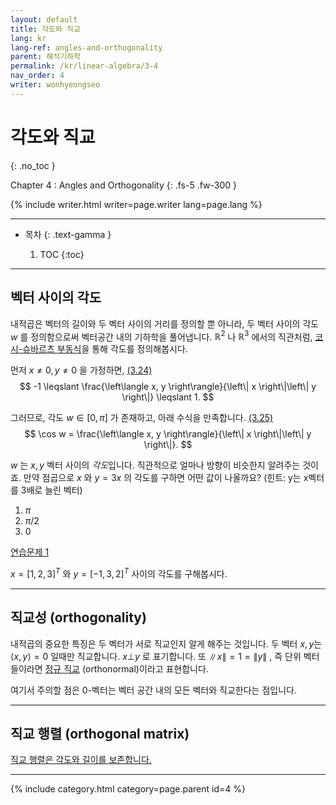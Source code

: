 ```yaml
---
layout: default
title: 각도와 직교
lang: kr
lang-ref: angles-and-orthogonality
parent: 해석기하학
permalink: /kr/linear-algebra/3-4
nav_order: 4
writer: wonhyeongseo
---
```


# 각도와 직교
{: .no_toc }


Chapter 4 : Angles and Orthogonality
{: .fs-5 .fw-300 }


{% include writer.html writer=page.writer lang=page.lang %}

---

- 목차
    {: .text-gamma }

    1. TOC
    {:toc}

---

## 벡터 사이의 각도

내적곱은 벡터의 길이와 두 벡터 사이의 거리를 정의할 뿐 아니라, 두 벡터 사이의 각도 $w$ 를 정의함으로써 벡터공간 내의 기하학을 풀어냅니다. $\mathbb{R}^2$ 나 $\mathbb{R}^3$ 에서의 직관처럼, [코시-슈바르츠 부동식](https://www.youtube.com/watch?v=r2PogGDl8_U)을 통해 각도를 정의해봅시다.

먼저 $x \neq 0, y \neq 0$ 을 가정하면, [(3.24)](#figure24)
$$
-1 \leqslant \frac{\left\langle x, y \right\rangle}{\left\| x \right\|\left\| y \right\|} \leqslant 1.
$$

그러므로, 각도 $w \in [0, \pi]$ 가 존재하고, 아래 수식을 만족합니다. [(3.25)](#figure25)
$$
\cos w = \frac{\left\langle x, y \right\rangle}{\left\| x \right\|\left\| y \right\|}.
$$

$w$ 는 $x, y$ 벡터 사이의 *각도*입니다. 직관적으로 얼마나 방향이 비슷한지 알려주는 것이죠. 만약 점곱으로 $x$ 와 $y=3x$ 의 각도를 구하면 어떤 값이 나올까요? (힌트: y는 x벡터를 3배로 늘린 벡터)
1. $\pi$
2. $\pi / 2$
3. $0$

[연습문제 1](#practice1)

$x = [1, 2, 3]^T$ 와 $y = [-1, 3, 2]^T$ 사이의 각도를 구해봅시다.

---

## 직교성 (orthogonality)

내적곱의 중요한 특징은 두 벡터가 서로 직교인지 알게 해주는 것입니다. 두 벡터 $x, y$는 $\left\langle x, y \right\rangle = 0$ 일때만 직교합니다. $x \bot y$ 로 표기합니다. 또 $\left\| x \right\| = 1 = \left\| y \right\|$ , 즉 단위 벡터들이라면 [정규 직교](https://youtu.be/7BFx8pt2aTQ) (orthonormal)이라고 표현합니다.

여기서 주의할 점은 0-벡터는 벡터 공간 내의 모든 벡터와 직교한다는 점입니다.

---

## 직교 행렬 (orthogonal matrix)

[직교 행렬은 각도와 길이를 보존합니다.](https://youtu.be/yDwIfYjKEeo)

---

{% include category.html category=page.parent id=4 %}